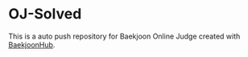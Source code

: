 # OJ-Solved
This is a auto push repository for Baekjoon Online Judge created with [BaekjoonHub](https://github.com/BaekjoonHub/BaekjoonHub).
